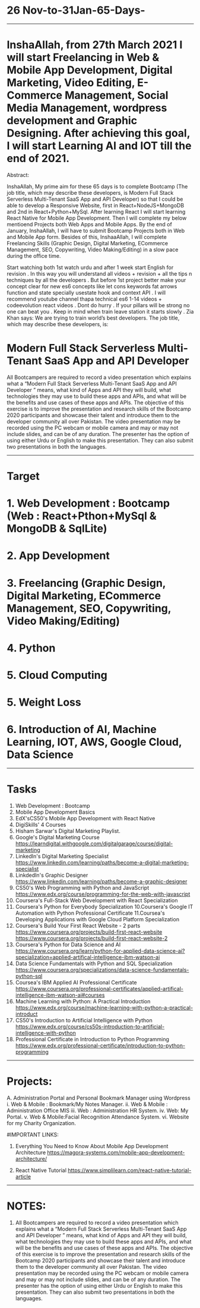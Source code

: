 # 26 Nov-to-31Jan-65-Days-
------------------------------

# InshaAllah, from 27th March 2021 I will start Freelancing in Web & Mobile App Development, Digital Marketing, Video Editing, E-Commerce Management, Social Media Management, wordpress development and Graphic Designing.  After achieving this goal, I will start Learning AI and IOT till the end of 2021.

Abstract: 

InshaAllah, My prime aim for these 65 days is to complete Bootcamp (The job title, which may describe these developers, is Modern Full Stack Serverless Multi-Tenant SaaS App and API Developer) so that I could be able to develop a Responsive Website, first in React+NodeJS+MongoDB and 2nd in React+Python+MySql. After learning React I will start learning React Native for Mobile App Development. Then I will complete my below mentioend Projects both Web Apps and Mobile Apps. By the end of January, InshaAllah, I will have to submit Bootcamp Projects both in Web and Mobile App form.  Besides of this, InshaaAllah, I will complete Freelancing Skills (Graphic Design, Digital Marketing, ECommerce Management, SEO, Copywriting, Video Making/Editing) in a slow pace during the office time. 

Start watching both 1st watch urdu and after 1 week start English for revision . In this way you will understand all videos + revision + all the tips n techniques by all the developers . But before 1st project better make your concept clear for new es6 concepts like let cons keywords fat arrows function and state specially usestate hook and context API . I will recommend youtube channel thapa technical es6 1-14 videos + codeevolution react videos . Dont do hurry . If your pillars will be strong no one can beat you . Keep in mind when train leave station it starts slowly .
Zia Khan says: 
We are trying to train world’s best developers. The job title, which may describe these developers, is:
# Modern Full Stack Serverless Multi-Tenant SaaS App and API Developer
All Bootcampers are required to record a video presentation which explains what a “Modern Full Stack Serverless Multi-Tenant SaaS App and API Developer ” means, what kind of Apps and API they will build, what technologies they may use to build these apps and APIs, and what will be the benefits and use cases of these apps and APIs.
The objective of this exercise is to improve the presentation and research skills of the Bootcamp 2020 participants and showcase their talent and introduce them to the developer community all over Pakistan.
The video presentation may be recorded using the PC webcam or mobile camera and may or may not include slides, and can be of any duration. The presenter has the option of using either Urdu or English to make this presentation. They can also submit two presentations in both the languages.

-------------------------------
# Target
# 1. Web Development : Bootcamp (Web : React+Pthon+MySql & MongoDB & SqlLite)
# 2. App Development
# 3. Freelancing (Graphic Design, Digital Marketing, ECommerce Management, SEO, Copywriting, Video Making/Editing)
# 4. Python
# 5. Cloud Computing
# 5. Weight Loss
# 6. Introduction of AI, Machine Learning, IOT, AWS, Google Cloud, Data Science

-------------------------------------------------------------------------------
# Tasks
1. Web Development : Bootcamp
2. Mobile App Development Basics
3. EdX'sCS50's Mobile App Development with React Native
2. DigiSkills' 4 Courses
3. Hisham Sarwar's Digital Marketing Playlist.
4. Google's Digital Marketing Course 
https://learndigital.withgoogle.com/digitalgarage/course/digital-marketing
5. LinkedIn's Digital Marketing Specialist 
https://www.linkedin.com/learning/paths/become-a-digital-marketing-specialist
6. LinkdedIn's Graphic Designer
https://www.linkedin.com/learning/paths/become-a-graphic-designer
7. CS50's Web Programming with Python and JavaScript
https://www.edx.org/course/programming-for-the-web-with-javascript
8. Coursera's Full-Stack Web Development with React Specialization
9. Coursera's Python for Everybody Specialization
10.Coursera's Google IT Automation with Python Professional Certificate
11.Coursea's Developing Applications with Google Cloud Platform Specialization
12. Coursera's Build Your First React Website - 2 parts
https://www.coursera.org/projects/build-first-react-website
https://www.coursera.org/projects/build-first-react-website-2
13. Coursera's Python for Data Science and AI
https://www.coursera.org/learn/python-for-applied-data-science-ai?specialization=applied-artifical-intelligence-ibm-watson-ai
14. Data Science Fundamentals with Python and SQL Specialization
https://www.coursera.org/specializations/data-science-fundamentals-python-sql
15. Coursea's IBM Applied AI Professional Certificate
https://www.coursera.org/professional-certificates/applied-artifical-intelligence-ibm-watson-ai#courses
16. Machine Learning with Python: A Practical Introduction
https://www.edx.org/course/machine-learning-with-python-a-practical-introduct
17. CS50's Introduction to Artificial Intelligence with Python
https://www.edx.org/course/cs50s-introduction-to-artificial-intelligence-with-python
18. Professional Certificate in Introduction to Python Programming
https://www.edx.org/professional-certificate/introduction-to-python-programming
---------------------------------------------------------------------
# Projects: 
A.   Administration Portal and Personal Bookmark Manager using Wordpress
i.   Web & Mobile : Bookmark/My Notes Manager.
ii.  Web & Mobile : Administration Office MIS
iii. Web : Administration HR System.
iv.  Web: My Portal.
v.   Web & Mobile:Facial Recognition Attendance System.
vi.  Website for my Charity Organization. 

#IMPORTANT LINKS: 

1. Everything You Need to Know About Mobile App Development Architecture
https://magora-systems.com/mobile-app-development-architecture/

2. React Native Tutorial
https://www.simplilearn.com/react-native-tutorial-article

---------------------------------------------------
# NOTES:
1. All Bootcampers are required to record a video presentation which explains what a “Modern Full Stack Serverless Multi-Tenant SaaS App and API Developer ” means, what kind of Apps and API they will build, what technologies they may use to build these apps and APIs, and what will be the benefits and use cases of these apps and APIs.
The objective of this exercise is to improve the presentation and research skills of the Bootcamp 2020 participants and showcase their talent and introduce them to the developer community all over Pakistan.
The video presentation may be recorded using the PC webcam or mobile camera and may or may not include slides, and can be of any duration. The presenter has the option of using either Urdu or English to make this presentation. They can also submit two presentations in both the languages.



